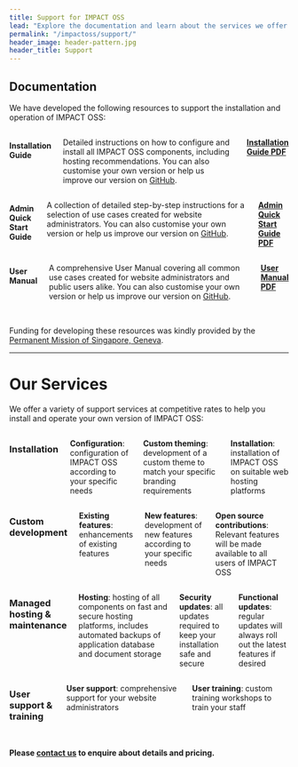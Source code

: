 ```yaml
---
title: Support for IMPACT OSS
lead: "Explore the documentation and learn about the services we offer to support IMPACT OSS"
permalink: "/impactoss/support/"
header_image: header-pattern.jpg
header_title: Support
---
```


## Documentation

We have developed the following resources to support the installation and operation of IMPACT OSS:


<div class="row">
  <div class="large-4 medium-6 columns">
    <h4>
      Installation Guide
    </h4>
    <p>
      Detailed instructions on how to configure and install all IMPACT OSS components, including hosting recommendations. You can also customise your own version or help us improve our version on <a title="GitHub" href="https://github.com/impactoss/impactoss-installation-guide" target="_blank">GitHub</a>.
    </p>
    <p>
      <strong>
        <a title="Installation Guide PDF" href="https://drive.google.com/file/d/1FdwuewNqddwsjGiLcJKiGg3hBetk68Sq/view?usp=sharing" target="_blank">Installation Guide PDF</a>
      </strong>
    </p>
  </div>
  <div class="large-4 medium-6 columns">
    <h4>
      Admin Quick Start Guide
    </h4>
    <p>
      A collection of detailed step-by-step instructions for a selection of use cases created for website administrators. You can also customise your own version or help us improve our version on <a title="GitHub" href="https://github.com/impactoss/impactoss-admin-quick-start-guide" target="_blank">GitHub</a>.
    </p>
    <p>
      <strong>
        <a title="Admin Quick Start Guide PDF" href="https://drive.google.com/file/d/1nV-1_jEdi6u24OXv0I8dPQSSY_VfuL1v/view?usp=sharing" target="_blank">Admin Quick Start Guide PDF</a>
      </strong>    
    </p>
  </div>
  <div class="large-4 medium-6 columns">
    <h4>
      User Manual
    </h4>
    <p>
      A comprehensive User Manual covering all common use cases created for website administrators and public users alike. You can also customise your own version or help us improve our version on <a title="GitHub" href="https://github.com/impactoss/impactoss-user-manual" target="_blank">GitHub</a>.
    </p>
    <p>
      <strong>
        <a title="User Manual PDF" href="https://drive.google.com/file/d/1qNqtNq1SmgRvvv4SvSSMP3uIZCGTWAD6/view?usp=sharing" target="_blank">User Manual PDF</a>
      </strong>    
    </p>
  </div>
</div>

<br>

Funding for developing these resources was kindly provided by the [Permanent Mission of Singapore, Geneva](https://www.mfa.gov.sg/content/mfa/overseasmission/geneva.html).  

---

# Our Services

We offer a variety of support services at competitive rates to help you install and operate your own version of IMPACT OSS:

<div class="row">
  <div class="medium-6 columns">
    <h3>Installation</h3>
    <p>
      <strong>Configuration</strong>: configuration of IMPACT OSS according to your specific needs
    </p>
    <p>
      <strong>Custom theming</strong>: development of a custom theme to match your specific branding requirements
    </p>
    <p>
      <strong>Installation</strong>: installation of IMPACT OSS on suitable web hosting platforms
    </p>    
  </div>  
  <div class="medium-6 columns">
    <h3>Custom development</h3>
    <p>
      <strong>Existing features</strong>: enhancements of existing features
    </p>
    <p>
      <strong>New features</strong>: development of new features according to your specific needs
    </p>  
    <p>
      <strong>Open source contributions</strong>:   Relevant features will be made available to all users of IMPACT OSS
    </p>  
  </div>  
</div>
<div class="row">
  <div class="medium-6 columns">
    <h3>Managed hosting & maintenance</h3>
    <p>
      <strong>Hosting</strong>: hosting of all components on fast and secure hosting platforms, includes automated backups of application database and document storage
    </p>
    <p>
      <strong>Security updates</strong>: all updates required to keep your installation safe and secure
    </p>  
    <p>
      <strong>Functional updates</strong>: regular updates will always roll out the latest features if desired
    </p>  
  </div>
  <div class="medium-6 columns">
    <h3>User support & training</h3>
    <p>
      <strong>User support</strong>: comprehensive support for your website administrators
    </p>
    <p>
      <strong>User training</strong>: custom training workshops to train your staff
    </p>  
  </div>  
</div>

<br>

**Please [contact us](mailto:info@impactoss.org) to enquire about details and pricing.**
